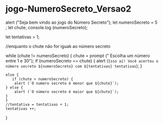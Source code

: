 # jogo-NumeroSecreto_Versao2

alert ("Seja bem vindo ao jogo do Número Secreto");
let numeroSecreto = 5 ;
let chute;
console.log (numeroSecreto);


let tentativas = 1; 

//enquanto o chute não for iguak ao número secreto 

while (chute != numeroSecreto) { 
    chute = prompt (" Escolha um número entre 1 e 30");
    if (numeroSecreto == chute) {
        alert (`Isso aí! Você acertou o número secreto ${numeroSecreto} com ${tentativas} tentativas`);
    }
    
    else {
       if (chute > numeroSecreto) {
        alert (`O numero secreto é menor que ${chute}`);
    } else {
        alert (`O número secreto é maior que ${chute}`);
    }
    }
    //tentativa = tentativas + 1;
    tentativas ++;
}
